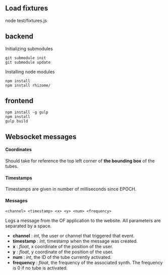 Load fixtures
--------------

node test/fixtures.js

backend
--------

Initializing submodules

```
git submodule init
git submodule update
```

Installing node modules

```
npm install
npm install rhizome/
```

frontend
----------

```
npm install -g gulp
npm install
gulp build
```

Websocket messages
-------------------

#### Coordinates

Should take for reference the top left corner of **the bounding box** of the tubes.


#### Timestamps

Timestamps are given in number of milliseconds since EPOCH.


#### Messages

```
<channel> <timestamp> <x> <y> <num> <frequency>
```
Logs a message from the OF application to the website. All parameters are separated by a space. 
- **channel** : *int*, the user or channel that triggered that event.
- **timestamp** : *int*, timestamp when the message was created.
- **x** : *float*, x coordinate of the position of the user. 
- **y** : *float*, y coordinate of the position of the user. 
- **num** : *int*, the ID of the tube currently activated.
- **frequency** : *float*, the frequency of the associated synth. The frequency is 0 if no tube is activated.
